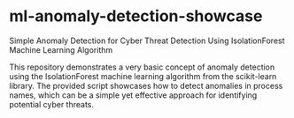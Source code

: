 # ml-anomaly-detection-showcase
Simple Anomaly Detection for Cyber Threat Detection Using IsolationForest Machine Learning Algorithm

This repository demonstrates a very basic concept of anomaly detection using the IsolationForest machine learning algorithm from the scikit-learn library. The provided script showcases how to detect anomalies in process names, which can be a simple yet effective approach for identifying potential cyber threats.



